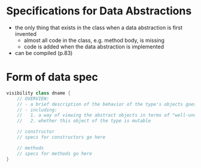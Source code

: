 # Specifications for Data Abstractions
- the only thing that exists in the class when a data abstraction is first invented
  - almost all code in the class, e.g. method body, is missing
  - code is added when the data abstraction is implemented
- can be compiled (p.83) 

# Form of data spec
```java
visibility class dname {
    // OVERVIEW:
    // - a brief description of the behavior of the type's objects goes here.
    // - including:
    //   1. a way of viewing the abstract objects in terms of "well-understood" concepts
    //   2. whether this object of the type is mutable

    // constructor
    // specs for constructors go here

    // methods
    // specs for methods go here
}
```
